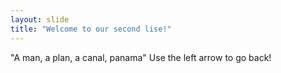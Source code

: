 ```yaml
---
layout: slide
title: "Welcome to our second lise!"
---
```

"A man, a plan, a canal, panama"
Use the left arrow to go back!
